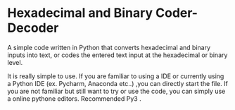 # Hexadecimal and Binary Coder-Decoder
A simple code written in Python that converts hexadecimal and binary inputs into text, or codes the entered text input at the hexadecimal or binary level.

It is really simple to use. If you are familiar to using a IDE or currently using a Python IDE (ex. Pycharm, Anaconda etc..) ,you can directly start the file.
If you are not familiar but still want to try or use the code, you can simply use a online pythone editors. Recommended Py3 .
